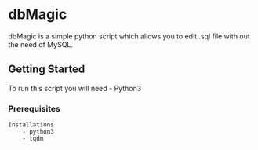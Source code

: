 
# dbMagic
dbMagic is a simple python script which allows you to edit .sql file with out the need of MySQL.

## Getting Started
To run this script you will need
	-	Python3

### Prerequisites

    Installations
        - python3
        - tqdm
